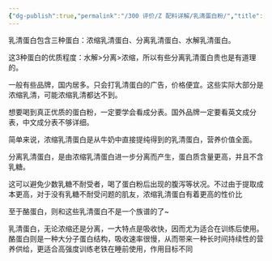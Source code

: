 ```yaml
---
{"dg-publish":true,"permalink":"/300 评价/Z 配料详解/乳清蛋白粉/","title":"乳清蛋白粉","created":"2024-01-25T18:45:04.000+08:00","updated":"2024-01-25T18:45:04.000+08:00"}
---
```



乳清蛋白包含三种蛋白：浓缩乳清蛋白、分离乳清蛋白、水解乳清蛋白。

这3种蛋白的优质程度：水解>分离>浓缩，所以有些分离乳清蛋白贵也是有道理的。

一般有些品牌，国内居多。只会打乳清蛋白的广告，价格便宜。这些实际大部分是浓缩乳清，可能浓缩乳清都达不到。

想要喝到真正优质的蛋白粉，一定要学会看成分表。国外品牌一定要看英文成分表，中文成分表不够详细。

简单来说，浓缩乳清蛋白是从牛奶中直接提纯得到的乳清蛋白，营养价值全面。

分离乳清蛋白，是由浓缩乳清蛋白进一步分离而产生，蛋白质含量更高，并且不含乳糖。

这可以避免少数乳糖不耐受者，喝了蛋白粉后出现的腹泻等状况。不过由于提取成本更高，对于没有乳糖不耐受问题的肌友，浓缩乳清蛋白有着更高的性价比

至于酪蛋白，则和这些乳清蛋白不是一个族谱的了~

乳清蛋白，无论浓缩还是分离，一大特点是吸收快，因而尤为适合在训练后使用。酪蛋白则是一种大分子蛋白结构，吸收速率很慢，从而带来一种长时间持续性的营养供给，更适合高强度训练老铁在睡前使用，作用目标不同